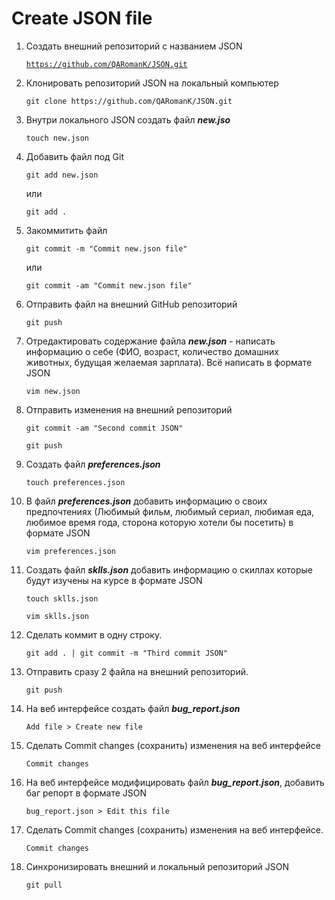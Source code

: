 
# Create JSON file

 1. Создать внешний репозиторий c названием JSON
 
	[`https://github.com/QARomanK/JSON.git`](https://github.com/QARomanK/JSON.git)

 2. Клонировать репозиторий JSON на локальный компьютер 

	`git clone https://github.com/QARomanK/JSON.git `

 3. Внутри локального JSON создать файл ***new.jso*** 

	`touch new.json`

 4. Добавить файл под Git

	`git add new.json`
	
	или
	
	`git add .`

 5. Закоммитить файл

	`git commit -m "Commit new.json file" `

	или

	`git commit -am "Commit new.json file"`

 6. Отправить файл на внешний GitHub репозиторий

	`git push`

 7. Отредактировать содержание файла ***new.json*** - написать информацию о себе (ФИО, возраст, количество домашних животных, будущая желаемая зарплата). Всё написать в формате JSON

	`vim new.json`

 8. Отправить изменения на внешний репозиторий

	`git commit -am "Second commit JSON"`

	`git push`

 9. Создать файл ***preferences.json***

	`touch preferences.json`

 10. В файл ***preferences.json*** добавить информацию о своих предпочтениях (Любимый фильм, любимый сериал, любимая еда, любимое время года, сторона которую хотели бы посетить) в формате JSON

     `vim preferences.json`

 11. Создать файл ***sklls.json*** добавить информацию о скиллах которые будут изучены на курсе в формате JSON
	
	 `touch sklls.json`
 
	 `vim sklls.json`

 12. Сделать коммит в одну строку.

	 `git add . | git commit -m "Third commit JSON"`

 13. Отправить сразу 2 файла на внешний репозиторий.

	 `git push`

 14. На веб интерфейсе создать файл ***bug_report.json***
	
	 `Add file > Create new file`

 15. Сделать Commit changes (сохранить) изменения на веб интерфейсе

	 `Commit changes`

 16. На веб интерфейсе модифицировать файл ***bug_report.json***, добавить баг репорт в формате JSON

	 `bug_report.json > Edit this file`

 17. Сделать Commit changes (сохранить) изменения на веб интерфейсе.

	 `Commit changes`

 18. Синхронизировать внешний и локальный репозиторий JSON

	 `git pull`
